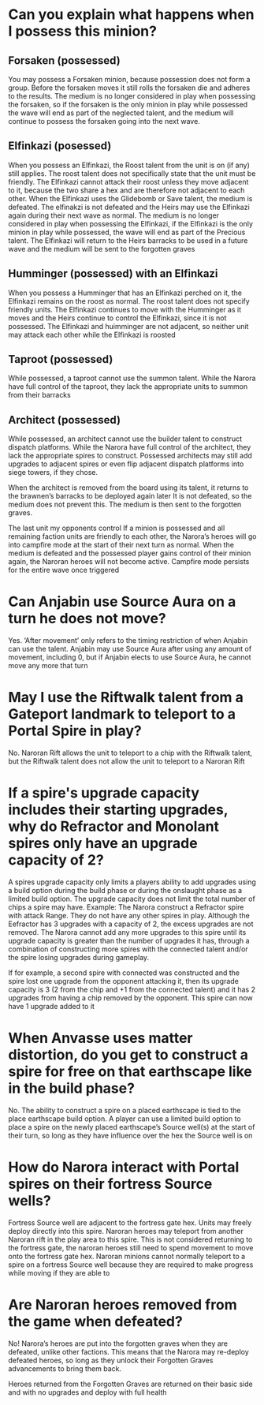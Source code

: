 # Can you explain what happens when I possess this minion?

## Forsaken (possessed)

You may possess a Forsaken minion, because possession does not form a group. Before the forsaken
moves it still rolls the forsaken die and adheres to the results. The medium is no longer considered
in play when possessing the forsaken, so if the forsaken is the only minion in play while possessed
the wave will end as part of the neglected talent, and the medium will continue to possess the
forsaken going into the next wave. 

## Elfinkazi (posessed)
When you possess an Elfinkazi, the Roost talent from
the unit is on (if any) still applies. The roost talent does not specifically state that the unit
must be friendly. The Elfinkazi cannot attack their roost unless they move adjacent to it, because
the two share a hex and are therefore not adjacent to each other. When the Elfinkazi uses the
Glidebomb or Save talent, the medium is defeated. The elfinakzi is not defeated and the Heirs may
use the Elfinkazi again during their next wave as normal. The medium is no longer considered in play
when possessing the Elfinkazi, if the Elfinkazi is the only minion in play while possessed, the wave
will end as part of the Precious talent. The Elfinkazi will return to the Heirs barracks to be used
in a future wave and the medium will be sent to the forgotten graves

## Humminger (possessed) with an Elfinkazi

When you possess a Humminger that has an Elfinkazi perched on it, the Elfinkazi remains on the roost
as normal. The roost talent does not specify friendly units. The Elfinkazi continues to move with
the Humminger as it moves and the Heirs continue to control the Elfinkazi, since it is not
possessed. The Elfinkazi and huimminger are not adjacent, so neither unit may attack each other
while the Elfinkazi is roosted

## Taproot (possessed)

While possessed, a taproot cannot use the summon talent. While the Narora have full control of the
taproot, they lack the appropriate units to summon from their barracks

## Architect (possessed)

While possessed, an architect cannot use the builder talent to construct dispatch platforms. While
the Narora have full control of the architect, they lack the appropriate spires to construct.
Possessed architects may still add upgrades to adjacent spires or even flip adjacent dispatch
platforms into siege towers, if they chose.

When the architect is removed from the board using its talent, it returns to the brawnen’s barracks
to be deployed again later It is not defeated, so the medium does not prevent this. The medium is
then sent to the forgotten graves.

The last unit my opponents control If a minion is possessed and all remaining faction units are
friendly to each other, the Narora’s heroes will go into campfire mode at the start of their next
turn as normal. When the medium is defeated and the possessed player gains control of their minion
again, the Naroran heroes will not become active. Campfire mode persists for the entire wave once
triggered

# Can Anjabin use Source Aura on a turn he does not move?

Yes. ‘After movement’ only refers to the timing restriction of when Anjabin can use the talent.
Anjabin may use Source Aura after using any amount of movement, including 0, but if Anjabin elects
to use Source Aura, he cannot move any more that turn

# May I use the Riftwalk talent from a Gateport landmark to teleport to a Portal Spire in play?

No. Naroran Rift allows the unit to teleport to a chip with the Riftwalk talent, but the Riftwalk
talent does not allow the unit to teleport to a Naroran Rift

# If a spire's upgrade capacity includes their starting upgrades, why do Refractor and Monolant spires only have an upgrade capacity of 2?

A spires upgrade capacity only limits a players ability to add upgrades using a build option during
the build phase or during the onslaught phase as a limited build option. The upgrade capacity does
not limit the total number of chips a spire may have. Example: The Narora construct a Refractor
spire with attack Range. They do not have any other spires in play. Although the Eefractor has 3
upgrades with a capacity of 2, the excess upgrades are not removed. The Narora cannot add any more
upgrades to this spire until its upgrade capacity is greater than the number of upgrades it has,
through a combination of constructing more spires with the connected talent and/or the spire losing
upgrades during gameplay.

If for example, a second spire with connected was constructed and the spire lost one upgrade from
the opponent attacking it, then its upgrade capacity is 3 (2 from the chip and +1 from the connected
talent) and it has 2 upgrades from having a chip removed by the opponent. This spire can now have 1
upgrade added to it

# When Anvasse uses matter distortion, do you get to construct a spire for free on that earthscape like in the build phase?

No. The ability to construct a spire on a placed earthscape is tied to the place earthscape build
option. A player can use a limited build option to place a spire on the newly placed earthscape’s
Source well(s) at the start of their turn, so long as they have influence over the hex the Source
well is on

# How do Narora interact with Portal spires on their fortress Source wells?

Fortress Source well are adjacent to the fortress gate hex. Units may freely deploy directly into
this spire. Naroran heroes may teleport from another Naroran rift in the play area to this spire.
This is not considered returning to the fortress gate, the naroran heroes still need to spend
movement to move onto the fortress gate hex. Naroran minions cannot normally teleport to a spire on
a fortress Source well because they are required to make progress while moving if they are able to

# Are Naroran heroes removed from the game when defeated?

No! Narora’s heroes are put into the forgotten graves when they are defeated, unlike other factions.
This means that the Narora may re-deploy defeated heroes, so long as they unlock their Forgotten
Graves advancements to bring them back.

Heroes returned from the Forgotten Graves are returned on their basic side and with no upgrades and
deploy with full health

